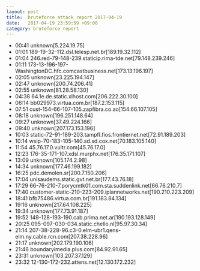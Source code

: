 ```yaml
---
layout: post
title:  bruteforce attack report 2017-04-19
date:   2017-04-19 23:59:59 +09:00
category: bruteforce report
---
```


* 00:41 unknown[5.224.19.75]
* 01:01 189-19-32-112.dsl.telesp.net.br[189.19.32.112]
* 01:04 246.red-79-148-239.staticip.rima-tde.net[79.148.239.246]
* 01:11 173-13-196-197-WashingtonDC.hfc.comcastbusiness.net[173.13.196.197]
* 02:05 unknown[23.225.194.147]
* 02:47 unknown[200.74.206.41]
* 02:55 unknown[81.28.58.130]
* 04:38 64.1e.de.static.xlhost.com[206.222.30.100]
* 06:14 bb029973.virtua.com.br[187.2.153.115]
* 07:51 cust-154-66-107-105.zapfibra.co.ao[154.66.107.105]
* 08:18 unknown[196.251.148.64]
* 09:27 unknown[37.49.224.166]
* 09:40 unknown[207.173.153.196]
* 10:03 static-72-91-189-203.tampfl.fios.frontiernet.net[72.91.189.203]
* 10:14 wsip-70-183-105-140.sd.sd.cox.net[70.183.105.140]
* 11:54 45.76.17.0.vultr.com[45.76.17.0]
* 12:23 176-35-171-107.xdsl.murphx.net[176.35.171.107]
* 13:09 unknown[105.174.2.98]
* 14:34 unknown[177.46.199.182]
* 16:25 pdc.demolen.sr[200.7.150.206]
* 17:04 unisaudems.static.gvt.net.br[177.43.76.18]
* 17:29 66-76-210-7.porycmtk01.com.sta.suddenlink.net[66.76.210.7]
* 17:40 customer-static-210-223-209.iplannetworks.net[190.210.223.209]
* 18:41 bfb75486.virtua.com.br[191.183.84.134]
* 19:16 unknown[217.64.108.225]
* 19:34 unknown[177.73.91.187]
* 19:52 149-128-193-190.cab.prima.net.ar[190.193.128.149]
* 20:25 095-097-030-034.static.chello.nl[95.97.30.34]
* 21:14 207-38-228-96.c3-0.elm-ubr1.qens-elm.ny.cable.rcn.com[207.38.228.96]
* 21:17 unknown[202.179.190.106]
* 21:46 boundaryimedia.plus.com[84.92.91.65]
* 23:31 unknown[103.207.37.129]
* 23:32 12-130-172-232.attens.net[12.130.172.232]
